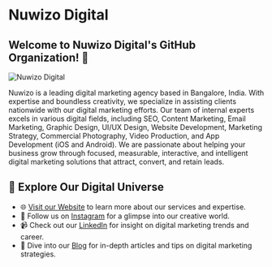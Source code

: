 # Nuwizo Digital

## Welcome to Nuwizo Digital's GitHub Organization! 👋

![Nuwizo Digital](https://nuwizo.com/wp-content/uploads/2023/11/Nuwizo-Logo.svg)

Nuwizo is a leading digital marketing agency based in Bangalore, India. With expertise and boundless creativity, we specialize in assisting clients nationwide with our digital marketing efforts. Our team of internal experts excels in various digital fields, including SEO, Content Marketing, Email Marketing, Graphic Design, UI/UX Design, Website Development, Marketing Strategy, Commercial Photography, Video Production, and App Development (iOS and Android). We are passionate about helping your business grow through focused, measurable, interactive, and intelligent digital marketing solutions that attract, convert, and retain leads.

## 🚀 Explore Our Digital Universe

- 🌐 [Visit our Website](https://nuwizo.com/) to learn more about our services and expertise.
- 📸 Follow us on [Instagram](https://www.instagram.com/nuwizodigital) for a glimpse into our creative world.
- 📹 Check out our [LinkedIn](https://www.linkedin.com/company/nuwizo) for insight on digital marketing trends and career.
- 📝 Dive into our [Blog](https://nuwizo.com/blogs) for in-depth articles and tips on digital marketing strategies.



